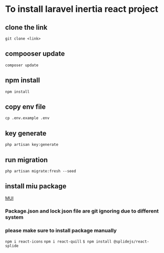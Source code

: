 # To install laravel inertia react project 

## clone the link 
`git clone <link>`

## compooser update
`composer update`

## npm install
`npm install`

## copy env file
`cp .env.example .env`

## key generate
`php artisan key:generate`

## run migration 
`php artisan migrate:fresh --seed`

## install miu package
[MUI](https://mui.com/material-ui/react-switch/)

### Package.json and lock json file are git ignoring due to different system 
### please make sure to install package manually

`npm i react-icons`
`npm i react-quill`
`$ npm install @splidejs/react-splide`


